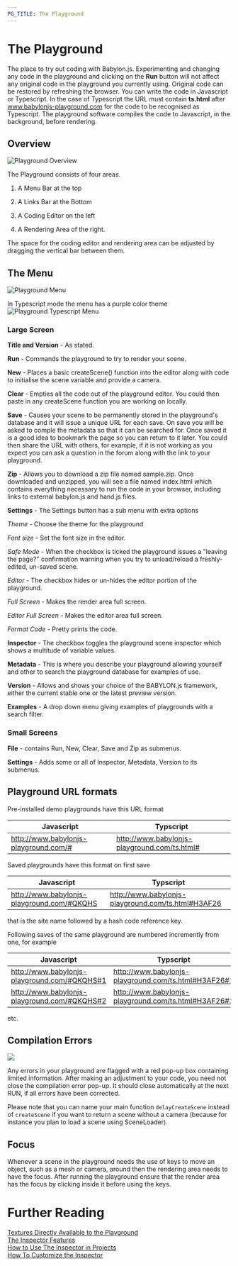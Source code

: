```yaml
---
PG_TITLE: The Playground
---
```


# The Playground

The place to try out coding with Babylon.js. Experimenting and changing any code in the playground and clicking on the **Run** button will not affect any original code in the playground you currently using. Original code can be restored by refreshing the browser. You can write the code in Javascript or Typescript. In the case of Typescript the URL must contain **ts.html**  after www.babylonjs-playground.com for the code to be recognised as Typescript. The playground software compiles the code to Javascript, in the background, before rendering.

## Overview

![Playground Overview](/img/how_to/Introduction/playground.jpg)

The Playground consists of four areas.

1. A Menu Bar at the top

2. A Links Bar at the Bottom

3. A Coding Editor on the left

4. A Rendering Area of the right.

The space for the coding editor and rendering area can be adjusted by dragging the vertical bar between them.

## The Menu
![Playground Menu](/img/how_to/Introduction/pgmenu.jpg)

In Typescript mode the menu has a purple color theme ![Playground Typescript Menu](/img/how_to/Introduction/pgmenu_ts.jpg)

### Large Screen

**Title and Version** - As stated.

**Run** - Commands the playground to try to render your scene.

**New** - Places a basic createScene() function into the editor along with code to initialise the scene variable and provide a camera.

**Clear** - Empties all the code out of the playground editor.  You could then paste in any createScene function you are working on locally.

**Save** - Causes your scene to be permanently stored in the playground's database and it will issue a unique URL for each save. On save you will be asked to comple the metadata so that it can be searched for. Once saved it is a good idea to bookmark the page so you can return to it later. You could then share the URL with others, for example, if it is not working as you expect you can ask a question in the forum along with the link to your playground.

**Zip** - Allows you to download a zip file named sample.zip. Once downloaded and unzipped, you will see a file named index.html 
which contains everything necessary to run the code in your browser, including links to external babylon.js and hand.js files.

**Settings** - The Settings button has a sub menu with extra options

*Theme* - Choose the theme for the playground

*Font size* - Set the font size in the editor.

*Safe Mode* - When the checkbox is ticked the playground issues a "leaving the page?" confirmation warning when you try to unload/reload a freshly-edited, un-saved scene.

*Editor* - The checkbox hides or un-hides the editor portion of the playground.

*Full Screen* - Makes the render area full screen.

*Editor Full Screen* - Makes the editor area full screen.

*Format Code* - Pretty prints the code.

**Inspector** - The checkbox toggles the playground scene inspector which shows a multitude of variable values.

**Metadata** - This is where you describe your playground allowing yourself and other to search the playground database for examples of use.

**Version** - Allows and shows your choice of the BABYLON.js framework, either the current stable one or the latest preview version.

**Examples** - A drop down menu giving examples of playgrounds with a search filter.

### Small Screens

**File** - contains Run, New, Clear, Save and Zip as submenus.

**Settings** - Adds some or all of Inspector, Metadata, Version to its submenus.

## Playground URL formats

Pre-installed demo playgrounds have this URL format

| Javascript | Typscript |
|---|---|
| http://www.babylonjs-playground.com/# | http://www.babylonjs-playground.com/ts.html# |

Saved playgrounds have this format on first save

| Javascript | Typscript |
|---|---|
| http://www.babylonjs-playground.com/#QKQHS | http://www.babylonjs-playground.com/ts.html#H3AF26 |

that is the site name followed by a hash code reference key.

Following saves of the same playground are numbered incremently from one, for example 

| Javascript | Typscript |
|---|---|
| http://www.babylonjs-playground.com/#QKQHS#1 | http://www.babylonjs-playground.com/ts.html#H3AF26#1 |
| http://www.babylonjs-playground.com/#QKQHS#2 | http://www.babylonjs-playground.com/ts.html#H3AF26#2 |
  
etc.

## Compilation Errors
![](http://urbanproductions.com/wingy/babylon/playground/monaco/playground_ce01.jpg)

Any errors in your playground are flagged with a red pop-up box containing limited information. After making an adjustment to your code, you need not close the compilation error pop-up.  It should close automatically at the next RUN, if all errors have been corrected.

Please note that you can name your main function `delayCreateScene` instead of `createScene` if you want to return a scene without a camera (because for instance you plan to load a scene using SceneLoader).

## Focus

Whenever a scene in the playground needs the use of keys to move an object, such as a mesh or camera, around then the rendering area needs to have the focus. After running the playground ensure that the render area has the focus by clicking inside it before using the keys. 

# Further Reading
 
[Textures Directly Available to the Playground](/resources/Playground_Textures.html)  
[The Inspector Features](/features/playground_debuglayer)  
[How to Use The Inspector in Projects](/How_To/debug_layer)  
[How To Customize the Inspector](/How_To/customize_debug_layer)  




